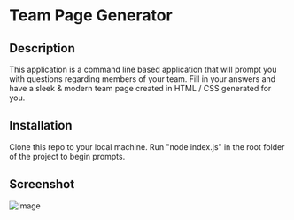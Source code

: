 # Team Page Generator

## Description
This application is a command line based application that will prompt you with questions regarding members of your team. Fill in your answers and have a sleek & modern team page created in HTML / CSS generated for you. 

## Installation
Clone this repo to your local machine. Run "node index.js" in the root folder of the project to begin prompts. 

## Screenshot

![image](https://user-images.githubusercontent.com/16532491/211210753-0a19f32f-05d5-4e4f-84b3-f35c6cefdb38.png)
